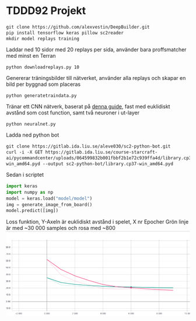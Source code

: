 # TDDD92 Projekt


```
git clone https://github.com/alexvestin/DeepBuilder.git
pip install tensorflow keras pillow sc2reader
mkdir model replays training
```
Laddar ned 10 sidor med 20 replays per sida, använder bara proffsmatcher med minst en Terran
```
python downloadreplays.py 10
```
Genererar träningsbilder till nätverket, använder alla replays och skapar en bild per byggnad som placeras
```
python generatetraindata.py
```

Tränar ett CNN nätverk, baserat på [denna guide](https://pythonprogramming.net/training-neural-network-starcraft-ii-ai-python-sc2-tutorial/), fast med euklidiskt avstånd som cost function, samt två neuroner i ut-layer
```
python neuralnet.py
```

Ladda ned python bot
```
git clone https://gitlab.ida.liu.se/aleve030/sc2-python-bot.git
curl -i -X GET https://gitlab.ida.liu.se/course-starcraft-ai/pycommandcenter/uploads/064599832b001fbbf2b1e72c939ffa4d/library.cp37-win_amd64.pyd --output sc2-python-bot/library.cp37-win_amd64.pyd
```

Sedan i scriptet
```Python
import keras
import numpy as np
model = keras.load("model/model")
img = generate_image_from_board()
model.predict([img])
```

Loss funktion, Y-Axeln är euklidiskt avstånd i spelet, X nr Epocher
Grön linje är med ~30 000 samples och rosa med ~800
![](graph.png)

